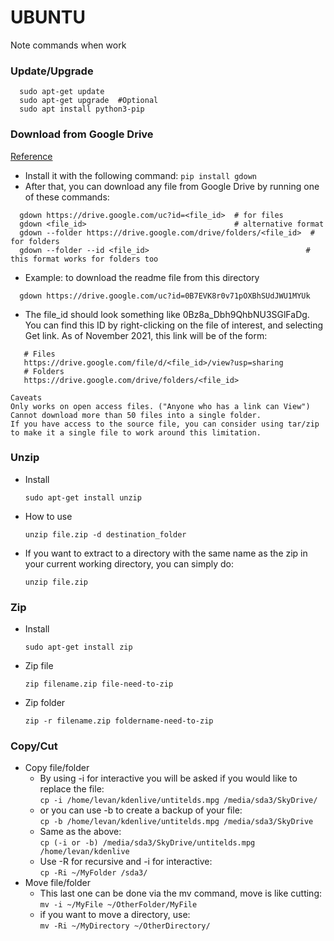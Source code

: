 # UBUNTU
Note commands when work

### Update/Upgrade
```
  sudo apt-get update
  sudo apt-get upgrade  #Optional
  sudo apt install python3-pip
```

### Download from Google Drive
[Reference](https://stackoverflow.com/questions/25010369/wget-curl-large-file-from-google-drive/50670037#50670037)
- Install it with the following command:
```pip install gdown```
- After that, you can download any file from Google Drive by running one of these commands:
```
  gdown https://drive.google.com/uc?id=<file_id>  # for files
  gdown <file_id>                                 # alternative format
  gdown --folder https://drive.google.com/drive/folders/<file_id>  # for folders
  gdown --folder --id <file_id>                                   # this format works for folders too
```
- Example: to download the readme file from this directory

```
  gdown https://drive.google.com/uc?id=0B7EVK8r0v71pOXBhSUdJWU1MYUk
```
- The file_id should look something like 0Bz8a_Dbh9QhbNU3SGlFaDg. You can find this ID by right-clicking on the file of interest, and selecting Get link. As of November 2021, this link will be of the form:
```
   # Files
   https://drive.google.com/file/d/<file_id>/view?usp=sharing
   # Folders
   https://drive.google.com/drive/folders/<file_id>
```
```
Caveats
Only works on open access files. ("Anyone who has a link can View")
Cannot download more than 50 files into a single folder.
If you have access to the source file, you can consider using tar/zip to make it a single file to work around this limitation.
```
### Unzip
- Install
  ```
  sudo apt-get install unzip
  ```
- How to use
  ```
  unzip file.zip -d destination_folder
  ```
- If you want to extract to a directory with the same name as the zip in your current working directory, you can simply do:
  ```
  unzip file.zip
  ```
### Zip
- Install
  ```
  sudo apt-get install zip
  ```
- Zip file
  ```
  zip filename.zip file-need-to-zip
  ```
- Zip folder
  ```
  zip -r filename.zip foldername-need-to-zip
  ```
### Copy/Cut
- Copy file/folder
  - By using -i for interactive you will be asked if you would like to replace the file:  
  ```cp -i /home/levan/kdenlive/untitelds.mpg /media/sda3/SkyDrive/```
  - or you can use -b to create a backup of your file:  
  ```cp -b /home/levan/kdenlive/untitelds.mpg /media/sda3/SkyDrive```
  - Same as the above:  
  ```cp (-i or -b) /media/sda3/SkyDrive/untitelds.mpg /home/levan/kdenlive```
  - Use -R for recursive and -i for interactive:  
  ```cp -Ri ~/MyFolder /sda3/```
- Move file/folder
  - This last one can be done via the mv command, move is like cutting:
  ```mv -i ~/MyFile ~/OtherFolder/MyFile```
  - if you want to move a directory, use:  
  ```mv -Ri ~/MyDirectory ~/OtherDirectory/```

